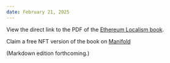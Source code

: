 ```yaml
---
date: February 21, 2025
---
```

View the direct link to the PDF of the [Ethereum Localism book](https://qxvqdga4v2uhlcgh7bvl5m6rukrhmesy6uzingqov76jw5miy3ka.arweave.net/hesBmByuqHWIx_hqvrPRoqJ2Elj1MoaaDq_8m3WIxtQ). 

Claim a free NFT version of the book on [Manifold](https://app.manifold.xyz/c/ethereum-localism)

(Markdown edition forthcoming.)